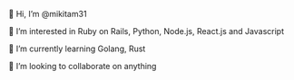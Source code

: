👋 Hi, I’m @mikitam31

👀 I’m interested in Ruby on Rails, Python, Node.js, React.js and Javascript

🌱 I’m currently learning Golang, Rust

💞️ I’m looking to collaborate on anything


<!---
mikitam31/mikitam31 is a ✨ special ✨ repository because its `README.md` (this file) appears on your GitHub profile.
You can click the Preview link to take a look at your changes.
--->
